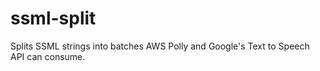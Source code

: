 # ssml-split
Splits SSML strings into batches AWS Polly and Google's Text to Speech API can consume.

